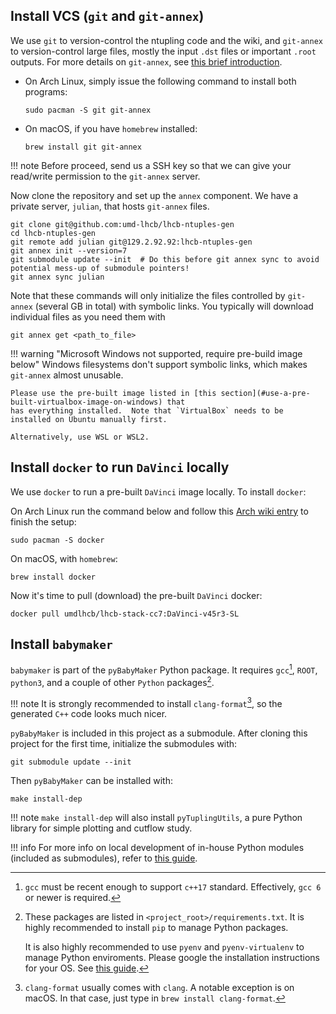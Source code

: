 ## Install VCS (`git` and `git-annex`)

We use `git` to version-control the ntupling code and the wiki, and `git-annex` to version-control
large files, mostly the input `.dst` files or important `.root` outputs. For more details on
`git-annex`, see [this brief introduction](../software_manuals/git_annex.md).

- On Arch Linux, simply issue the following command to install both programs:
    ```
    sudo pacman -S git git-annex
    ```

- On macOS, if you have `homebrew` installed:
    ```
    brew install git git-annex
    ```

!!! note
    Before proceed, send us a SSH key so that we can give your read/write
    permission to the `git-annex` server.

Now clone the repository and set up the `annex` component. We have a private server, `julian`, that hosts
`git-annex` files.
```shell
git clone git@github.com:umd-lhcb/lhcb-ntuples-gen
cd lhcb-ntuples-gen
git remote add julian git@129.2.92.92:lhcb-ntuples-gen
git annex init --version=7
git submodule update --init  # Do this before git annex sync to avoid potential mess-up of submodule pointers!
git annex sync julian
```

Note that these commands will only initialize the files controlled by `git-annex` (several GB in total)
with symbolic links. You typically will download individual files as you need them with
```
git annex get <path_to_file>
```


!!! warning "Microsoft Windows not supported, require pre-build image below"
    Windows filesystems don't support symbolic links, which
    makes `git-annex` almost unusable.

    Please use the pre-built image listed in [this section](#use-a-pre-built-virtualbox-image-on-windows) that
    has everything installed.  Note that `VirtualBox` needs to be installed on Ubuntu manually first.

    Alternatively, use WSL or WSL2.



## Install `docker` to run `DaVinci` locally

We use `docker` to run a pre-built `DaVinci` image locally. To install
`docker`:

On Arch Linux run the command below and follow this [Arch wiki entry](https://wiki.archlinux.org/index.php/Docker)
to finish the setup:
```
sudo pacman -S docker
```

On macOS, with `homebrew`:
```
brew install docker
```

Now it's time to pull (download) the pre-built `DaVinci` docker:
```
docker pull umdlhcb/lhcb-stack-cc7:DaVinci-v45r3-SL
```


## Install `babymaker`

`babymaker` is part of the `pyBabyMaker` Python package. It requires
`gcc`[^1], `ROOT`, `python3`, and a couple of other `Python` packages[^2].

!!! note
    It is strongly recommended to install `clang-format`[^3], so the generated
    `C++` code looks much nicer.

`pyBabyMaker` is included in this project as a submodule. After cloning this
project for the first time, initialize the submodules with:

```
git submodule update --init
```

Then `pyBabyMaker` can be installed with:
```
make install-dep
```

!!! note
    `make install-dep` will also install `pyTuplingUtils`, a pure Python
    library for simple plotting and cutflow study.

!!! info
    For more info on local development of in-house Python modules (included as
    submodules), refer to [this guide](./dev.md#local-development-of-in-house-python-packages).


[^1]: `gcc` must be recent enough to support `c++17` standard. Effectively,
      `gcc 6` or newer is required.
[^2]: These packages are listed in `<project_root>/requirements.txt`. It is
      highly recommended to install `pip` to manage Python packages.

      It is also highly recommended to use `pyenv` and `pyenv-virtualenv` to
      manage Python enviroments. Please google the installation instructions
      for your OS. See [this guide](./dev.md#installing-pyenv-for-python-development).
[^3]: `clang-format` usually comes with `clang`. A notable exception is on
      macOS. In that case, just type in `brew install clang-format`.
